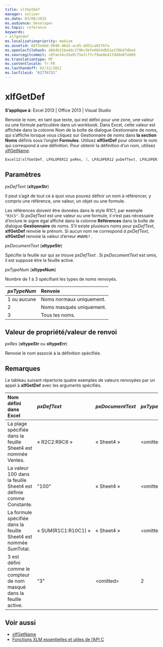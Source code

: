 ```yaml
---
title: xlfGetDef
manager: soliver
ms.date: 03/09/2015
ms.audience: Developer
ms.topic: reference
keywords:
- xlfgetdef
ms.localizationpriority: medium
ms.assetid: 68f5edbd-9040-46d3-acd5-dd51ca82f6fa
ms.openlocfilehash: d664b31be4dc279bc5bfe0024db51e1f0b47dbed
ms.sourcegitcommit: c0fae34cd3a9c75a7cffcf9ae8e417ddde07a989
ms.translationtype: MT
ms.contentlocale: fr-FR
ms.lasthandoff: 02/12/2022
ms.locfileid: "62776731"
---
```

# <a name="xlfgetdef"></a>xlfGetDef

**S’applique à**: Excel 2013 | Office 2013 | Visual Studio 
  
Renvoie le nom, en tant que texte, qui est défini pour une zone, une valeur ou une formule particulière dans un workbook. Dans Excel, cette valeur est affichée dans la colonne Nom de  la boîte de dialogue  Gestionnaire de noms, qui s’affiche lorsque vous cliquez sur  Gestionnaire de noms dans **la section Noms** définis sous l’onglet **Formules**. Utilisez **xlfGetDef** pour obtenir le nom qui correspond à une définition. Pour obtenir la définition d’un nom, utilisez [xlfGetName](xlfgetname.md).
  
```cpp
Excel12(xlfGetDef, LPXLOPER12 pxRes, 3, LPXLOPER12 pxDefText, LPXLOPER12 pxDocumentText, LPXLOPER12 pxTypeNum);
```

## <a name="parameters"></a>Paramètres

_pxDefText_ (**xltypeStr**)
  
Il peut s’agit de tout ce à quoi vous pouvez définir un nom à référencer, y compris une référence, une valeur, un objet ou une formule.
  
Les références doivent être données dans le style R1C1, par exemple  `"R3C5"`. Si  _pxDefText_ est une valeur ou une formule, il n’est pas nécessaire d’inclure le signe égal affiché dans la colonne **Références** dans la boîte de dialogue **Gestionnaire** de noms. S’il existe plusieurs noms pour  _pxDefText_, **xlfGetDef** renvoie le prénom. Si aucun nom ne correspond  _à pxDefText_, **xlfGetDef** renvoie la valeur d’erreur  `#NAME?` . 
  
_pxDocumentText_ (**xltypeStr**)
  
Spécifie la feuille sur qui  _se trouve pxDefText_ . Si  _pxDocumentText_ est omis, il est supposé être la feuille active. 
  
_pxTypeNum_ (**xltypeNum**)
  
Nombre de 1 à 3 spécifiant les types de noms renvoyés.
  
|**_pxTypeNum_**|**Renvoie**|
|:-----|:-----|
|1 ou aucune  <br/> |Noms normaux uniquement. |
|2  <br/> |Noms masqués uniquement. |
|3  <br/> |Tous les noms. |
   
## <a name="property-valuereturn-value"></a>Valeur de propriété/valeur de renvoi

 _pxRes_ (**xltypeStr** ou **xltypeErr**)
  
Renvoie le nom associé à la définition spécifiée.
  
## <a name="remarks"></a>Remarques

Le tableau suivant répertorie quatre exemples de valeurs renvoyées par un appel à **xlfGetDef** avec les arguments spécifiés. 
  
|**Nom défini dans Excel**|**_pxDefText_**|**_pxDocumentText_**|**_pxTypeNum_**|**Valeur renvoyée**|
|:-----|:-----|:-----|:-----|:-----|
|La plage spécifiée dans la feuille Sheet4 est nommée Ventes. |« R2C2:R9C6 »  <br/> |« Sheet4 »  <br/> |\<omitted\>  <br/> |« Ventes »  <br/> |
|La valeur 100 dans la feuille Sheet4 est définie comme Constante. |"100"  <br/> |« Sheet4 »  <br/> |\<omitted\>  <br/> |« Constante »  <br/> |
|La formule spécifiée dans la feuille Sheet4 est nommée SumTotal. |« SUM(R1C1:R10C1) »  <br/> |« Sheet4 »  <br/> |\<omitted\>  <br/> |« SumTotal »  <br/> |
|3 est défini comme le compteur de nom masqué dans la feuille active. |"3"  <br/> |\<omitted\>  <br/> |2  <br/> |« Counter »  <br/> |
   
## <a name="see-also"></a>Voir aussi

- [xlfGetName](xlfgetname.md)
- [Fonctions XLM essentielles et utiles de l’API C](essential-and-useful-c-api-xlm-functions.md)

